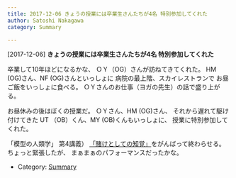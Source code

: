 ```yaml
---
title: 2017-12-06 きょうの授業には卒業生さんたちが4名 特別参加してくれた
author: Satoshi Nakagawa
category: Summary

---
```


[2017-12-06] **きょうの授業には卒業生さんたちが4名 特別参加してくれた** 

 卒業して10年ほどになるかな、
ＯＹ（OG）さんが訪ねてきてくれた。
HM (OG)さん、NF (OG)さんといっしょに
病院の最上階、スカイレストランで
お昼ご飯をいっしょに食べる。
ＯＹさんのお仕事（ヨガの先生）の話で盛り上がる。

 お昼休みの後はぼくの授業だ。
ＯＹさん、HM (OG)さん、
それから遅れて駆け付けてきた
UT （OB）くん、MY (OB)くんもいっしょに、
授業に特別参加してくれた。

 「模型の人類学」
第4講義）
[「賭けとしての知覚」](/~satoshi/anthrop/class/model/trust.html)をがんばって終わらせる。
ちょっと緊張したが、
まぁまぁのパフォーマンスだったかな。

- Category: [Summary](https://merapano.github.io/categories.html#Summary)

